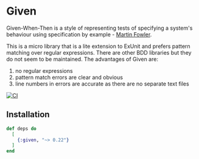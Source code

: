 # Given

Given-When-Then is a style of representing tests of specifying a system's
behaviour using specification by example - [Martin Fowler][gwt].

This is a micro library that is a lite extension to ExUnit and prefers 
pattern matching over regular expressions. There are other BDD libraries
but they do not seem to be maintained. The advantages of Given are:

1. no regular expressions
2. pattern match errors are clear and obvious
3. line numbers in errors are accurate as there are no separate text files

[![CI](https://github.com/devstopfix/given-exunit/actions/workflows/ci.yml/badge.svg?branch=main)](https://github.com/devstopfix/given-exunit/actions/workflows/ci.yml)

## Installation

```elixir
def deps do
  [
    {:given, "~> 0.22"}
  ]
end
```


[gwt]: https://martinfowler.com/bliki/GivenWhenThen.html